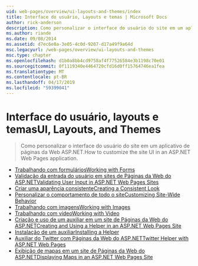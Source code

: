 ```yaml
---
uid: web-pages/overview/ui-layouts-and-themes/index
title: Interface do usuário, Layouts e temas | Microsoft Docs
author: rick-anderson
description: Como personalizar o interface do usuário do site em um aplicativo de páginas da Web ASP.NET.
ms.author: riande
ms.date: 09/08/2014
ms.assetid: d7ec6e8a-3e05-4c0d-9207-d17a49f9a64d
msc.legacyurl: /web-pages/overview/ui-layouts-and-themes
msc.type: chapter
ms.openlocfilehash: d1b0a8bb4cd9758af4f77526584e3b1198c70e01
ms.sourcegitcommit: 0f1119340e4464720cfd16d0ff15764746ea1fea
ms.translationtype: MT
ms.contentlocale: pt-BR
ms.lasthandoff: 04/17/2019
ms.locfileid: "59399041"
---
```

# <a name="ui-layouts-and-themes"></a><span data-ttu-id="cfba8-103">Interface do usuário, layouts e temas</span><span class="sxs-lookup"><span data-stu-id="cfba8-103">UI, Layouts, and Themes</span></span>

> <span data-ttu-id="cfba8-104">Como personalizar o interface do usuário do site em um aplicativo de páginas da Web ASP.NET.</span><span class="sxs-lookup"><span data-stu-id="cfba8-104">How to customize the site UI in an ASP.NET Web Pages application.</span></span>


- [<span data-ttu-id="cfba8-105">Trabalhando com formulários</span><span class="sxs-lookup"><span data-stu-id="cfba8-105">Working with Forms</span></span>](4-working-with-forms.md)
- [<span data-ttu-id="cfba8-106">Validação da entrada do usuário em sites de Páginas da Web do ASP.NET</span><span class="sxs-lookup"><span data-stu-id="cfba8-106">Validating User Input in ASP.NET Web Pages Sites</span></span>](validating-user-input-in-aspnet-web-pages-sites.md)
- [<span data-ttu-id="cfba8-107">Criar uma aparência consistente</span><span class="sxs-lookup"><span data-stu-id="cfba8-107">Creating a Consistent Look</span></span>](3-creating-a-consistent-look.md)
- [<span data-ttu-id="cfba8-108">Personalizar o comportamento de todo o site</span><span class="sxs-lookup"><span data-stu-id="cfba8-108">Customizing Site-Wide Behavior</span></span>](18-customizing-site-wide-behavior.md)
- [<span data-ttu-id="cfba8-109">Trabalhando com imagens</span><span class="sxs-lookup"><span data-stu-id="cfba8-109">Working with Images</span></span>](9-working-with-images.md)
- [<span data-ttu-id="cfba8-110">Trabalhando com vídeo</span><span class="sxs-lookup"><span data-stu-id="cfba8-110">Working with Video</span></span>](10-working-with-video.md)
- [<span data-ttu-id="cfba8-111">Criação e uso de um auxiliar em um site de Páginas da Web do ASP.NET</span><span class="sxs-lookup"><span data-stu-id="cfba8-111">Creating and Using a Helper in an ASP.NET Web Pages Site</span></span>](creating-and-using-a-helper-in-an-aspnet-web-pages-site.md)
- [<span data-ttu-id="cfba8-112">Instalação de um auxiliar</span><span class="sxs-lookup"><span data-stu-id="cfba8-112">Installing a Helper</span></span>](installing-helpers.md)
- [<span data-ttu-id="cfba8-113">Auxiliar do Twitter com Páginas da Web do ASP.NET</span><span class="sxs-lookup"><span data-stu-id="cfba8-113">Twitter Helper with ASP.NET Web Pages</span></span>](twitter-helper.md)
- [<span data-ttu-id="cfba8-114">Exibição de mapas em um site de Páginas da Web do ASP.NET</span><span class="sxs-lookup"><span data-stu-id="cfba8-114">Displaying Maps in an ASP.NET Web Pages Site</span></span>](displaying-maps-in-an-aspnet-web-pages-site.md)
